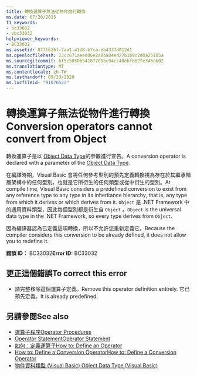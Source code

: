 ```yaml
---
title: 轉換運算子無法從物件進行轉換
ms.date: 07/20/2015
f1_keywords:
- bc33032
- vbc33032
helpviewer_keywords:
- BC33032
ms.assetid: 877f626f-7aa1-41d8-b7ca-eb4337d012d1
ms.openlocfilehash: 23cc671aeed06e2a8ba04ed27b1b9c2d0a25185a
ms.sourcegitcommit: bf5c5850654187705bc94cc40ebfb62fe346ab02
ms.translationtype: MT
ms.contentlocale: zh-TW
ms.lasthandoff: 09/23/2020
ms.locfileid: "91076522"
---
```

# <a name="conversion-operators-cannot-convert-from-object"></a><span data-ttu-id="90536-102">轉換運算子無法從物件進行轉換</span><span class="sxs-lookup"><span data-stu-id="90536-102">Conversion operators cannot convert from Object</span></span>

<span data-ttu-id="90536-103">轉換運算子是以 [Object Data Type](../language-reference/data-types/object-data-type.md)的參數進行宣告。</span><span class="sxs-lookup"><span data-stu-id="90536-103">A conversion operator is declared with a parameter of the [Object Data Type](../language-reference/data-types/object-data-type.md).</span></span>  
  
 <span data-ttu-id="90536-104">在編譯時期，Visual Basic 會將任何參考型別的預先定義轉換視為存在於其繼承階層架構中的任何型別，也就是它所衍生的任何類型或從中衍生的型別。</span><span class="sxs-lookup"><span data-stu-id="90536-104">At compile time, Visual Basic considers a predefined conversion to exist from any reference type to any type in its inheritance hierarchy, that is, any type from which it derives or which derives from it.</span></span> <span data-ttu-id="90536-105">`Object` 是 .NET Framework 中的通用資料類型，因此每個型別都是衍生自 `Object` 。</span><span class="sxs-lookup"><span data-stu-id="90536-105">`Object` is the universal data type in the .NET Framework, so every type derives from `Object`.</span></span>  
  
 <span data-ttu-id="90536-106">因為編譯器認為已定義這項轉換，所以不允許您重新定義它。</span><span class="sxs-lookup"><span data-stu-id="90536-106">Because the compiler considers this conversion to be already defined, it does not allow you to redefine it.</span></span>  
  
 <span data-ttu-id="90536-107">**錯誤 ID︰** BC33032</span><span class="sxs-lookup"><span data-stu-id="90536-107">**Error ID:** BC33032</span></span>  
  
## <a name="to-correct-this-error"></a><span data-ttu-id="90536-108">更正這個錯誤</span><span class="sxs-lookup"><span data-stu-id="90536-108">To correct this error</span></span>  
  
- <span data-ttu-id="90536-109">請完整移除這個運算子定義。</span><span class="sxs-lookup"><span data-stu-id="90536-109">Remove this operator definition entirely.</span></span> <span data-ttu-id="90536-110">它已預先定義。</span><span class="sxs-lookup"><span data-stu-id="90536-110">It is already predefined.</span></span>  
  
## <a name="see-also"></a><span data-ttu-id="90536-111">另請參閱</span><span class="sxs-lookup"><span data-stu-id="90536-111">See also</span></span>

- [<span data-ttu-id="90536-112">運算子程序</span><span class="sxs-lookup"><span data-stu-id="90536-112">Operator Procedures</span></span>](../programming-guide/language-features/procedures/operator-procedures.md)
- [<span data-ttu-id="90536-113">Operator Statement</span><span class="sxs-lookup"><span data-stu-id="90536-113">Operator Statement</span></span>](../language-reference/statements/operator-statement.md)
- [<span data-ttu-id="90536-114">如何：定義運算子</span><span class="sxs-lookup"><span data-stu-id="90536-114">How to: Define an Operator</span></span>](../programming-guide/language-features/procedures/how-to-define-an-operator.md)
- [<span data-ttu-id="90536-115">How to: Define a Conversion Operator</span><span class="sxs-lookup"><span data-stu-id="90536-115">How to: Define a Conversion Operator</span></span>](../programming-guide/language-features/procedures/how-to-define-a-conversion-operator.md)
- [<span data-ttu-id="90536-116">物件資料類型 (Visual Basic) </span><span class="sxs-lookup"><span data-stu-id="90536-116">Object Data Type (Visual Basic)</span></span>](../language-reference/data-types/object-data-type.md)
